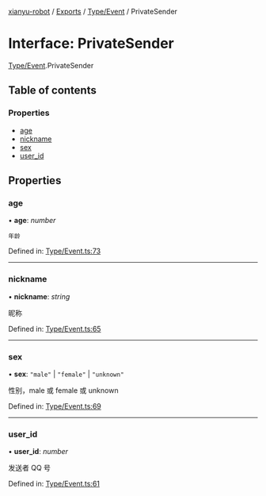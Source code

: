 [xianyu-robot](../README.md) / [Exports](../modules.md) / [Type/Event](../modules/type_event.md) / PrivateSender

# Interface: PrivateSender

[Type/Event](../modules/type_event.md).PrivateSender

## Table of contents

### Properties

- [age](type_event.privatesender.md#age)
- [nickname](type_event.privatesender.md#nickname)
- [sex](type_event.privatesender.md#sex)
- [user\_id](type_event.privatesender.md#user_id)

## Properties

### age

• **age**: *number*

	年龄

Defined in: [Type/Event.ts:73](https://github.com/blacktunes/xianyu-robot/blob/ba6672b/src/Type/Event.ts#L73)

___

### nickname

• **nickname**: *string*

昵称

Defined in: [Type/Event.ts:65](https://github.com/blacktunes/xianyu-robot/blob/ba6672b/src/Type/Event.ts#L65)

___

### sex

• **sex**: ``"male"`` \| ``"female"`` \| ``"unknown"``

性别，male 或 female 或 unknown

Defined in: [Type/Event.ts:69](https://github.com/blacktunes/xianyu-robot/blob/ba6672b/src/Type/Event.ts#L69)

___

### user\_id

• **user\_id**: *number*

发送者 QQ 号

Defined in: [Type/Event.ts:61](https://github.com/blacktunes/xianyu-robot/blob/ba6672b/src/Type/Event.ts#L61)
